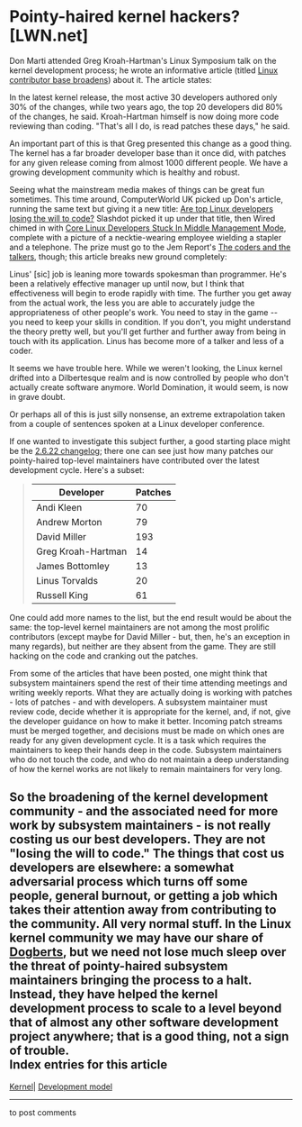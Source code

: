 # Pointy-haired kernel hackers? [LWN.net]

Don Marti attended Greg Kroah-Hartman's Linux Symposium talk on the kernel development process; he wrote an informative article (titled [Linux contributor base broadens](http://www.linuxworld.com/news/2007/062807-linux-contributor-base.html)) about it. The article states: 

In the latest kernel release, the most active 30 developers authored only 30% of the changes, while two years ago, the top 20 developers did 80% of the changes, he said. Kroah-Hartman himself is now doing more code reviewing than coding. "That's all I do, is read patches these days," he said. 

An important part of this is that Greg presented this change as a good thing. The kernel has a far broader developer base than it once did, with patches for any given release coming from almost 1000 different people. We have a growing development community which is healthy and robust. 

Seeing what the mainstream media makes of things can be great fun sometimes. This time around, ComputerWorld UK picked up Don's article, running the same text but giving it a new title: [Are top Linux developers losing the will to code?](http://www.computerworlduk.com/technology/hardware/processors/news-analysis/index.cfm?articleid=604&pn=1) Slashdot picked it up under that title, then Wired chimed in with [Core Linux Developers Stuck In Middle Management Mode](http://blog.wired.com/monkeybites/2007/07/core-linux-deve.html), complete with a picture of a necktie-wearing employee wielding a stapler and a telephone. The prize must go to the Jem Report's [The coders and the talkers](http://www.thejemreport.com/mambo/content/view/320), though; this article breaks new ground completely: 

Linus' [sic] job is leaning more towards spokesman than programmer. He's been a relatively effective manager up until now, but I think that effectiveness will begin to erode rapidly with time. The further you get away from the actual work, the less you are able to accurately judge the appropriateness of other people's work. You need to stay in the game -- you need to keep your skills in condition. If you don't, you might understand the theory pretty well, but you'll get further and further away from being in touch with its application. Linus has become more of a talker and less of a coder. 

It seems we have trouble here. While we weren't looking, the Linux kernel drifted into a Dilbertesque realm and is now controlled by people who don't actually create software anymore. World Domination, it would seem, is now in grave doubt. 

Or perhaps all of this is just silly nonsense, an extreme extrapolation taken from a couple of sentences spoken at a Linux developer conference. 

If one wanted to investigate this subject further, a good starting place might be the [2.6.22 changelog](http://lwn.net/Articles/240666/); there one can see just how many patches our pointy-haired top-level maintainers have contributed over the latest development cycle. Here's a subset: 

> Developer| Patches  
> ---|---  
> Andi Kleen | 70  
> Andrew Morton | 79  
> David Miller | 193  
> Greg Kroah-Hartman | 14  
> James Bottomley | 13  
> Linus Torvalds | 20  
> Russell King | 61  
  
One could add more names to the list, but the end result would be about the same: the top-level kernel maintainers are not among the most prolific contributors (except maybe for David Miller - but, then, he's an exception in many regards), but neither are they absent from the game. They are still hacking on the code and cranking out the patches. 

From some of the articles that have been posted, one might think that subsystem maintainers spend the rest of their time attending meetings and writing weekly reports. What they are actually doing is working with patches - lots of patches - and with developers. A subsystem maintainer must review code, decide whether it is appropriate for the kernel, and, if not, give the developer guidance on how to make it better. Incoming patch streams must be merged together, and decisions must be made on which ones are ready for any given development cycle. It is a task which requires the maintainers to keep their hands deep in the code. Subsystem maintainers who do not touch the code, and who do not maintain a deep understanding of how the kernel works are not likely to remain maintainers for very long. 

So the broadening of the kernel development community - and the associated need for more work by subsystem maintainers - is not really costing us our best developers. They are not "losing the will to code." The things that cost us developers are elsewhere: a somewhat adversarial process which turns off some people, general burnout, or getting a job which takes their attention away from contributing to the community. All very normal stuff. In the Linux kernel community we may have our share of [Dogberts](http://en.wikipedia.org/wiki/Dogbert), but we need not lose much sleep over the threat of pointy-haired subsystem maintainers bringing the process to a halt. Instead, they have helped the kernel development process to scale to a level beyond that of almost any other software development project anywhere; that is a good thing, not a sign of trouble.  
Index entries for this article  
---  
[Kernel](/Kernel/Index)| [Development model](/Kernel/Index#Development_model)  
  


* * *

to post comments 
